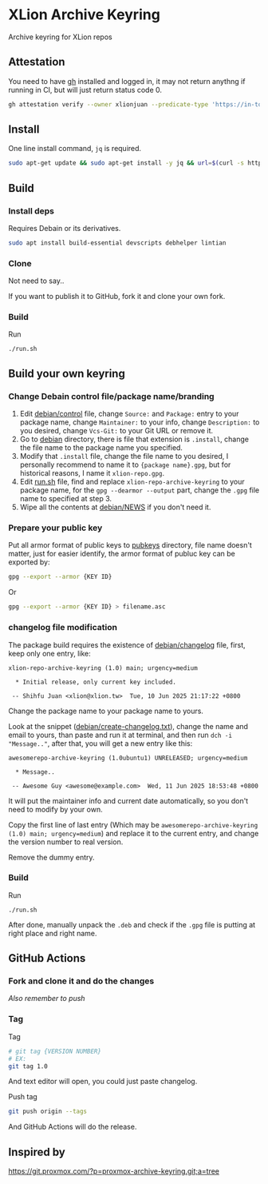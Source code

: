 # XLion Archive Keyring
Archive keyring for XLion repos

## Attestation

You need to have [gh](https://cli.github.com/) installed and logged in, it may not return anythng if running in CI, but will just return status code 0.

```sh
gh attestation verify --owner xlionjuan --predicate-type 'https://in-toto.io/attestation/release' xlion-repo-archive-keyring*
```

## Install

One line install command, `jq` is required.

```sh
sudo apt-get update && sudo apt-get install -y jq && url=$(curl -s https://api.github.com/repos/xlionjuan/xlion-repo-archive-keyring/releases/latest | jq -r '.assets[] | select(.name | endswith(".deb")) | .browser_download_url') && tmpfile="/tmp/$(basename "$url")" && curl -L "$url" -o "$tmpfile" && sudo dpkg -i "$tmpfile"
```

## Build

### Install deps

Requires Debain or its derivatives.

```sh
sudo apt install build-essential devscripts debhelper lintian
```

### Clone

Not need to say..

If you want to publish it to GitHub, fork it and clone your own fork.

### Build

Run

```
./run.sh
```

## Build your own keyring

### Change Debain control file/package name/branding

1. Edit [debian/control](debian/control) file, change `Source:` and `Package:` entry to your package name, change `Maintainer:` to your info, change `Description:` to you desired, change `Vcs-Git:` to your Git URL or remove it.
2. Go to [debian](debian/) directory, there is file that extension is `.install`, change the file name to the package name you specified.
3. Modify that `.install` file, change the file name to you desired, I personally recommend to name it to `{package name}.gpg`, but for historical reasons, I name it `xlion-repo.gpg`.
4. Edit [run.sh](run.sh) file, find and replace `xlion-repo-archive-keyring` to your package name, for the `gpg --dearmor --output` part, change the `.gpg` file name to specified at step 3.
5. Wipe all the contents at [debian/NEWS](debian/NEWS) if you don't need it.

### Prepare your public key

Put all armor format of public keys to [pubkeys](pubkeys) directory, file name doesn't matter, just for easier identify, the armor format of publuc key can be exported by:

```sh
gpg --export --armor {KEY ID}
```

Or

```sh
gpg --export --armor {KEY ID} > filename.asc
```

### changelog file modification

The package build requires the existence of [debian/changelog](debian/changelog) file, first, keep only one entry, like:

```
xlion-repo-archive-keyring (1.0) main; urgency=medium

  * Initial release, only current key included.

 -- Shihfu Juan <xlion@xlion.tw>  Tue, 10 Jun 2025 21:17:22 +0800
```

Change the package name to your package name to yours.

Look at the snippet ([debian/create-changelog.txt](debian/create-changelog.txt)), change the name and email to yours, than paste and run it at terminal, and then run `dch -i "Message.."`, after that, you will get a new entry like this: 

```
awesomerepo-archive-keyring (1.0ubuntu1) UNRELEASED; urgency=medium

  * Message..

 -- Awesome Guy <awesome@example.com>  Wed, 11 Jun 2025 18:53:48 +0800
```

It will put the maintainer info and current date automatically, so you don't need to modify by your own.

Copy the first line of last entry (Which may be `awesomerepo-archive-keyring (1.0) main; urgency=medium`) and replace it to the current entry, and change the version number to real version.

Remove the dummy entry.

### Build

Run

```
./run.sh
```

After done, manually unpack the `.deb` and check if the `.gpg` file is putting at right place and right name.

## GitHub Actions

### Fork and clone it and do the changes

*Also remember to push*

### Tag

Tag

```sh
# git tag {VERSION NUMBER}
# EX:
git tag 1.0
```

And text editor will open, you could just paste changelog.

Push tag

```sh
git push origin --tags
```

And GitHub Actions will do the release.

## Inspired by

https://git.proxmox.com/?p=proxmox-archive-keyring.git;a=tree